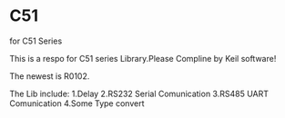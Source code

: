 # C51
for C51 Series 


This is a respo for C51 series Library.Please Compline by Keil software!



The newest is R0102.

The Lib include:
1.Delay
2.RS232 Serial Comunication
3.RS485 UART Comunication
4.Some Type convert
